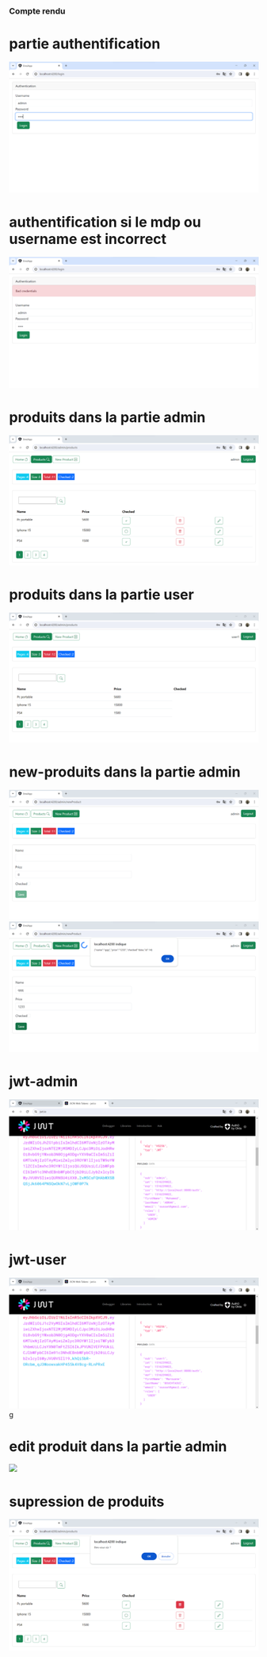 <h3>Compte rendu</h3>
<h1>partie authentification</h1>
<img src="screenshots/authentification.png">
<h1>authentification si le mdp ou username est incorrect</h1>
<img src="screenshots/authentification2.png">
<h1>produits dans la partie admin</h1>
<img src="screenshots/productsAdmin.png">
<h1>produits dans la partie user</h1>
<img src="screenshots/productsUser.png">
<h1>new-produits dans la partie admin</h1>
<img src="screenshots/newProduct.png">
<img src="screenshots/newProduct2.png">
<h1>jwt-admin</h1>
<img src="screenshots/jwtadmin.png">
<h1>jwt-user</h1>
<img src="screenshots/jwtuser.png">g
<h1>edit produit dans la partie admin</h1>
<img src="Screenshots/editproduct-admin2.png">
<h1>supression de produits</h1>
<img src="screenshots/supprimerProduct.png">
